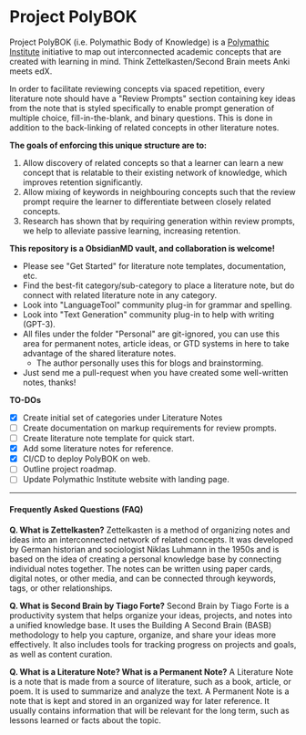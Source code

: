 # Project PolyBOK
Project PolyBOK (i.e. Polymathic Body of Knowledge) is a [Polymathic Institute](http://polymathic.institute/) initiative to map out interconnected academic concepts that are created with learning in mind. Think Zettelkasten/Second Brain meets Anki meets edX.

In order to facilitate reviewing concepts via spaced repetition, every literature note should have a "Review Prompts" section containing key ideas from the note that is styled specifically to enable prompt generation of multiple choice, fill-in-the-blank, and binary questions.  This is done in addition to the back-linking of related concepts in other literature notes. 

**The goals of enforcing this unique structure are to:**
1. Allow discovery of related concepts so that a learner can learn a new concept that is relatable to their existing network of knowledge, which improves retention significantly.
2. Allow mixing of keywords in neighbouring concepts such that the review prompt require the learner to differentiate between closely related concepts.
3. Research has shown that by requiring generation within review prompts, we help to alleviate passive learning, increasing retention.

**This repository is a ObsidianMD vault, and collaboration is welcome!**
- Please see "Get Started" for literature note templates, documentation, etc.
- Find the best-fit category/sub-category to place a literature note, but do connect with related literature note in any category.
- Look into "LanguageTool" community plug-in for grammar and spelling.
- Look into "Text Generation" community plug-in to help with writing (GPT-3).
- All files under the folder "Personal" are git-ignored, you can use this area for permanent notes, article ideas, or GTD systems in here to take advantage of the shared literature notes.
	- The author personally uses this for blogs and brainstorming.
- Just send me a pull-request when you have created some well-written notes, thanks!

**TO-DOs**
- [x] Create initial set of categories under Literature Notes
- [ ] Create documentation on markup requirements for review prompts.
- [ ] Create literature note template for quick start.
- [x] Add some literature notes for reference.
- [x] CI/CD to deploy PolyBOK on web.
- [ ] Outline project roadmap.
- [ ] Update Polymathic Institute website with landing page.

---
#### Frequently Asked Questions (FAQ)

**Q. What is Zettelkasten?**
Zettelkasten is a method of organizing notes and ideas into an interconnected network of related concepts. It was developed by German historian and sociologist Niklas Luhmann in the 1950s and is based on the idea of creating a personal knowledge base by connecting individual notes together. The notes can be written using paper cards, digital notes, or other media, and can be connected through keywords, tags, or other relationships.

**Q. What is Second Brain by Tiago Forte?**
Second Brain by Tiago Forte is a productivity system that helps organize your ideas, projects, and notes into a unified knowledge base. It uses the Building A Second Brain (BASB) methodology to help you capture, organize, and share your ideas more effectively. It also includes tools for tracking progress on projects and goals, as well as content curation.

**Q. What is a Literature Note? What is a Permanent Note?**
A Literature Note is a note that is made from a source of literature, such as a book, article, or poem. It is used to summarize and analyze the text. A Permanent Note is a note that is kept and stored in an organized way for later reference. It usually contains information that will be relevant for the long term, such as lessons learned or facts about the topic.

